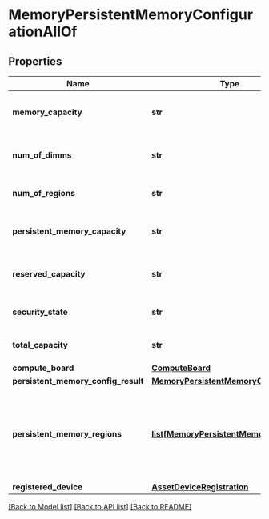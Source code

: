 # MemoryPersistentMemoryConfigurationAllOf

## Properties
Name | Type | Description | Notes
------------ | ------------- | ------------- | -------------
**memory_capacity** | **str** | This represents the memory capacity in GB of a persistent memory configuration on a server.   | [optional] [readonly] 
**num_of_dimms** | **str** | This represents the number of persistent memory modules of a Persistent Memory Configuration on a server.   | [optional] [readonly] 
**num_of_regions** | **str** | This represents the number of regions of a Persistent Memory Configuration on a server.   | [optional] [readonly] 
**persistent_memory_capacity** | **str** | This represents the persistent memory capacity in GB of a persistent memory configuration on a server.   | [optional] [readonly] 
**reserved_capacity** | **str** | This represents the reserved capacity in GB of a persistent memory configuration on a server.   | [optional] [readonly] 
**security_state** | **str** | This represents the collective security state of all persistent memory modules on a server.   | [optional] [readonly] 
**total_capacity** | **str** | This represents the total capacity in GB of a persistent memory configuration on a server.    | [optional] [readonly] 
**compute_board** | [**ComputeBoard**](.md) |  | [optional] 
**persistent_memory_config_result** | [**MemoryPersistentMemoryConfigResult**](.md) |  | [optional] 
**persistent_memory_regions** | [**list[MemoryPersistentMemoryRegion]**](MemoryPersistentMemoryRegion.md) | A reference to a memoryPersistentMemoryRegion resource. When the $expand query parameter is specified, the referenced resource is returned inline. This represents the collection of all the persistent memory regions configured on a server.  | [optional] [readonly] 
**registered_device** | [**AssetDeviceRegistration**](.md) |  | [optional] 

[[Back to Model list]](../README.md#documentation-for-models) [[Back to API list]](../README.md#documentation-for-api-endpoints) [[Back to README]](../README.md)


